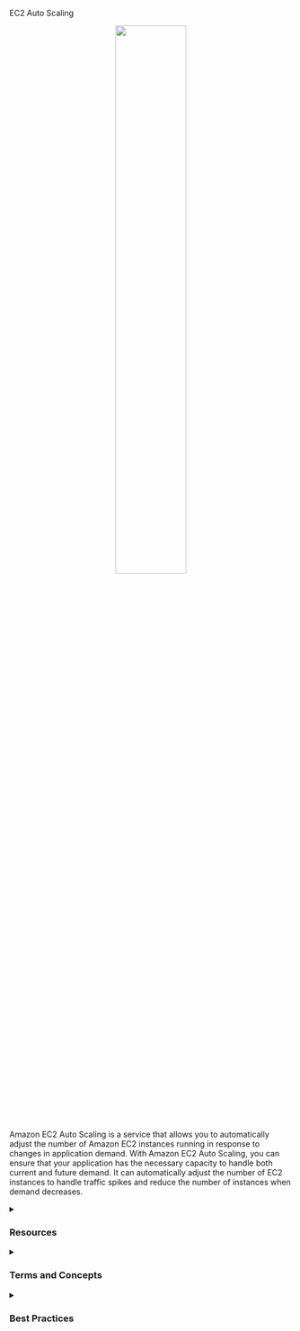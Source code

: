 EC2 Auto Scaling

<div align="center">
  <img src="https://miro.medium.com/v2/resize:fit:1200/1*Xd6ZqCDKUo5Cb79c2jdUxg.png" width="50%">
</div>

Amazon EC2 Auto Scaling is a service that allows you to automatically adjust the number of Amazon EC2 instances running in response to changes in application demand. With Amazon EC2 Auto Scaling, you can ensure that your application has the necessary capacity to handle both current and future demand. It can automatically adjust the number of EC2 instances to handle traffic spikes and reduce the number of instances when demand decreases.
<details><summary><h3>Resources</h3></summary>
<ul>
  <li><b>Elasticity:</b> EC2 Auto Scaling automatically adjusts the number of running instances based on application demand.</li>
<div align="center">
<img src="https://100daysofdevops.com/wp-content/uploads/2019/11/auto-scaling.png" width="50%">
</div>
  <li><b>Scalability:</b> EC2 Auto Scaling helps ensure your application has the necessary capacity to handle both current and future demand.</li>
<div align="center">
<img src="https://docs.amazonaws.cn/en_us/autoscaling/ec2/userguide/images/capacity-example-with-as-diagram.png" width="50%">
</div>
  <li><b>Load balancing:</b> EC2 Auto Scaling works in conjunction with Elastic Load Balancing (ELB) to distribute traffic across EC2 instances.</li>
<div align="center">
<img src="https://media.amazonwebservices.com/blog/2014/elb_auto_scale_instances_2.png" width="50%">
</div>
  <li><b>High availability:</b> EC2 Auto Scaling helps ensure your application is always available, even during traffic spikes.</li>
  <li><b>Integration with other AWS services:</b> EC2 Auto Scaling can easily be integrated with other AWS services, such as Amazon CloudWatch and Amazon SNS.</li>
</ul>
</details>
<details><summary><h3>Terms and Concepts</h3></summary>
<ul>
  <li><b>Auto Scaling groups:</b> An Auto Scaling group is a set of EC2 instances created from a single configuration. The Auto Scaling group is automatically scaled to meet application demand.</li>
  <li><b>Scaling policy:</b> The scaling policy is a set of rules that EC2 Auto Scaling follows to adjust the number of running instances.</li>
  <li><b>Scaling metrics:</b> The scaling metrics are the metrics used by EC2 Auto Scaling to determine when to adjust the number of running instances. Some common metrics include CPU utilization, memory utilization, and number of network connections.</li>
  <li><b>Automatic launch:</b> Automatic launch is the process of automatically creating new EC2 instances in response to application demand.</li>
  <li><b>Automatic termination:</b> Automatic termination is the process of automatically shutting down EC2 instances when they are no longer needed.</li>
</ul>
</details>
<details><summary><h3>Best Practices</h3></summary>

Some best practices for using Amazon EC2 Auto Scaling include:
<ul>
  <li>Defining appropriate scaling policies and alarms to ensure that EC2 instances are added or removed automatically based on application demand.</li>
  <li>Configuring load balancing to distribute traffic across running EC2 instances, ensuring high availability and horizontal scalability.</li>
  <li>Monitoring EC2 instance usage and setting alerts for anomalies or security issues.</li>
  <li>Using configuration options to ensure that EC2 instances have the necessary capacity and resources to handle application demand.</li>
  <li>Automating the deployment of applications on EC2 instances to reduce downtime and ensure consistency across different instances.</li>
</ul>

It is important to remember that Amazon EC2 Auto Scaling is a powerful tool for ensuring application scalability and availability, but its configuration should be careful and well-planned. Additionally, it is important to constantly monitor application performance and adjust scaling policies according to changes in demand and usage.
